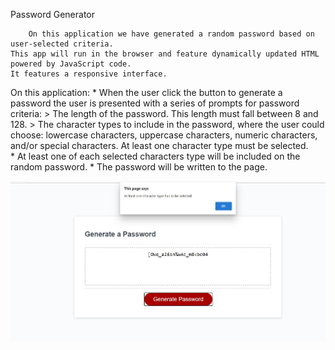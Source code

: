 
Password Generator


        On this application we have generated a random password based on user-selected criteria. 
    This app will run in the browser and feature dynamically updated HTML  powered by JavaScript code. 
    It features a responsive interface.


On this application: 
    * When the user click the button to generate a password the user is presented with a series of prompts for password criteria:
        > The length of the password. This length must fall between 8 and 128. 
        > The character types to include in the password, where the user could choose:
            lowercase characters, 
            uppercase characters, 
            numeric characters, and/or 
            special characters.
            At least one character type must be selected.    
    * At least one of each selected characters type will be included on the random password. 
    * The password will be written to the page.

![password generator demo](./Password_Generator_Demo.JPG)

